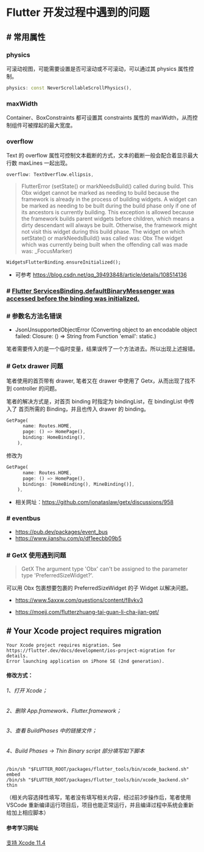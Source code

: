 # Flutter 开发过程中遇到的问题

## # 常用属性
### physics
可滚动视图，可能需要设置是否可滚动或不可滚动，可以通过其 physics 属性控制。
```dart
physics: const NeverScrollableScrollPhysics(),
```
### maxWidth
Container、BoxConstraints 都可设置其 constraints 属性的 maxWidth，从而控制组件可被撑起的最大宽度。

### overflow
Text 的 overflow 属性可控制文本截断的方式，文本的截断一般会配合着显示最大行数 maxLines 一起出现。
```dart
overflow: TextOverflow.ellipsis,
```

> FlutterError (setState() or markNeedsBuild() called during build. This Obx widget cannot be marked as needing to build because the framework is already in the process of building widgets. A widget can be marked as needing to be built during the build phase only if one of its ancestors is currently building. This exception is allowed because the framework builds parent widgets before children, which means a dirty descendant will always be built. Otherwise, the framework might not visit this widget during this build phase. The widget on which setState() or markNeedsBuild() was called was:  Obx The widget which was currently being built when the offending call was made was:  _FocusMarker)

```dart
WidgetsFlutterBinding.ensureInitialized();
```

- 可参考 https://blog.csdn.net/qq_39493848/article/details/108514136

### # [Flutter ServicesBinding.defaultBinaryMessenger was accessed before the binding was initialized.](https://blog.csdn.net/yechaoa/article/details/103599699)

### # 参数名方法名错误

- JsonUnsupportedObjectError (Converting object to an encodable object failed: Closure: () => String from Function 'email': static.)

笔者需要传入的是一个临时变量，结果误传了一个方法进去。所以出现上述报错。

### # Getx drawer 问题

笔者使用的首页带有 drawer,  笔者又在 drawer 中使用了 Getx，从而出现了找不到 controller 的问题。

笔者的解决方式是，对首页 binding 时指定为 bindingList，在 bindingList 中传入了 首页所需的 Binding，并且也传入 drawer 的 binding。

```dart
GetPage(
      name: Routes.HOME,
      page: () => HomePage(),
      binding: HomeBinding(),
    ),
```

修改为

```dart
GetPage(
      name: Routes.HOME,
      page: () => HomePage(),
      bindings: [HomeBinding(), MineBinding()],
    ),
```

- 相关网址：https://github.com/jonataslaw/getx/discussions/958

### # eventbus

- https://pub.dev/packages/event_bus
- https://www.jianshu.com/p/df1eecbb09b5



### # GetX 使用遇到问题

> GetX The argument type 'Obx' can't be assigned to the parameter type 'PreferredSizeWidget?'.

可以用 Obx 包裹想要包裹的 PreferredSizeWidget 的子 Widget 以解决问题。

- https://www.5axxw.com/questions/content/f8vkv3

- https://moejj.com/flutterzhuang-tai-guan-li-cha-jian-get/

## # Your Xcode project requires migration

```
Your Xcode project requires migration. See  
https://flutter.dev/docs/development/ios-project-migration for details.
Error launching application on iPhone SE (2nd generation).
```

#### 修改方式：
###### 1、打开 Xcode；
###### 2、删除 App.framework、Flutter.framework；
###### 3、查看 BuildPhases 中的链接文件；
###### 4、Build Phases -> Thin Binary script 部分填写如下脚本

```shell
/bin/sh "$FLUTTER_ROOT/packages/flutter_tools/bin/xcode_backend.sh" embed
/bin/sh "$FLUTTER_ROOT/packages/flutter_tools/bin/xcode_backend.sh" thin
```

（相关内容选择性填写，笔者没有填写相关内容，经过前3步操作后，笔者使用 VSCode 重新编译运行项目后，项目也能正常运行，并且编译过程中系统会重新给加上相应脚本）

#### 参考学习网址

[支持 Xcode 11.4](https://flutter.cn/docs/development/ios-project-migration)

